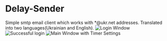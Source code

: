 # Delay-Sender
Simple smtp email client which works with *@ukr.net addresses. Translated into two languages(Ukrainian and English). 
![Login Window](https://github.com/cryingwhitecat/Delay-Sender/blob/master/login.png?raw=true)
![Successful login](https://github.com/cryingwhitecat/Delay-Sender/blob/master/succ_login.png?raw=true)
![Main Window with Timer Settings](https://github.com/cryingwhitecat/Delay-Sender/blob/master/main.png?raw=true)


